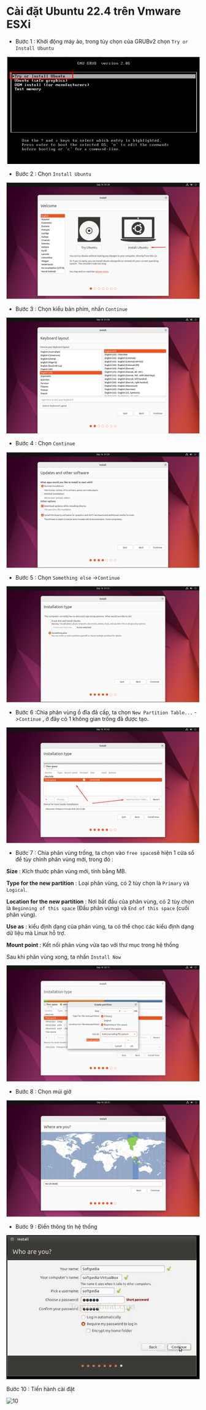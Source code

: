 # Cài đặt Ubuntu 22.4 trên Vmware ESXi

* Bước 1 : Khởi động máy ảo, trong tùy chọn của GRUBv2 chọn `Try or Install Ubuntu`

![1](https://github.com/laitiennhanhoa/Thu-viec-tai-Nhan-Hoa/blob/main/images/Ubuntu/1.png)

* Bước 2 : Chọn `Install Ubuntu`

![2](https://github.com/laitiennhanhoa/Thu-viec-tai-Nhan-Hoa/blob/main/images/Ubuntu/2.png)

* Bước 3 : Chọn kiểu bản phím, nhấn `Continue`

![3](https://github.com/laitiennhanhoa/Thu-viec-tai-Nhan-Hoa/blob/main/images/Ubuntu/3.png)

* Bước 4 : Chọn `Continue`

![4](https://github.com/laitiennhanhoa/Thu-viec-tai-Nhan-Hoa/blob/main/images/Ubuntu/4.png)

* Bước 5 : Chọn `Something else` ->`Continue`

![5](https://github.com/laitiennhanhoa/Thu-viec-tai-Nhan-Hoa/blob/main/images/Ubuntu/5.png)

* Bước 6 :Chia phân vùng ổ đĩa đã cấp, ta chọn `New Partition Table...` ->`Continue` , ở đây có 1 không gian trống đã được tạo.

![6](https://github.com/laitiennhanhoa/Thu-viec-tai-Nhan-Hoa/blob/main/images/Ubuntu/6.png)

* Bước 7 : Chia phân vùng trống, ta chọn vào `free space`sẽ hiện 1 cửa sổ để tùy chỉnh phân vùng mới, trong đó :

__Size__ : Kích thước phân vùng mới, tính bằng MB.

__Type for the new partition__ : Loại phân vùng, có 2 tùy chọn là `Primary` và `Logical`.

__Location for the new partition__ : Nơi bắt đầu của phân vùng, có 2 tùy chọn là `Beginning of this space` (Đầu phân vùng) và `End of this space` (cuối phân vùng).

__Use as__ : kiểu định dạng của phân vùng, ta có thể chọc các kiểu định dạng dữ liệu mà Linux hỗ trợ.

__Mount point__ : Kết nối phân vùng vừa tạo với thư mục trong hệ thống

Sau khi phân vùng xong, ta nhấn `Install Now`

![7](https://github.com/laitiennhanhoa/Thu-viec-tai-Nhan-Hoa/blob/main/images/Ubuntu/7.png)

* Bước 8 : Chọn múi giờ 

![8](https://github.com/laitiennhanhoa/Thu-viec-tai-Nhan-Hoa/blob/main/images/Ubuntu/8.png)

* Bước 9 : Điền thông tin hệ thống 

![9](https://github.com/laitiennhanhoa/Thu-viec-tai-Nhan-Hoa/blob/main/images/Ubuntu/9.jpg)

Bước 10 : Tiến hành cài đặt

![10](https://github.com/laitiennhanhoa/Thu-viec-tai-Nhan-Hoa/blob/main/images/Ubuntu/10.jpg)
